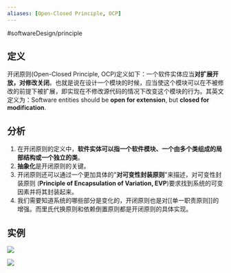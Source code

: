 ```yaml
---
aliases: [Open-Closed Principle, OCP]
---
```

#softwareDesign/principle

## 定义

开闭原则(Open-Closed Principle, OCP)定义如下：一个软件实体应当**对扩展开放，对修改关闭**。也就是说在设计一个模块的时候，应当使这个模块可以在不被修改的前提下被扩展，即实现在不修改源代码的情况下改变这个模块的行为。其英文定义为：Software entities should be **open for extension**, but **closed for modification**.

## 分析

1. 在开闭原则的定义中，**软件实体可以指一个软件模块、一个由多个类组成的局部结构或一个独立的类**。
2. **抽象化**是开闭原则的关键。
3.  开闭原则还可以通过一个更加具体的"**对可变性封装原则**"来描述，对可变性封装原则 (**Principle of Encapsulation of Variation, EVP**)要求找到系统的可变因素并将其封装起来。
4.  我们需要知道系统的哪些部分是变化的，开闭原则也是对[[单一职责原则]]的增强。而里氏代换原则和依赖倒置原则都是开闭原则的具体实现。

## 实例

![](https://spricoder.oss-cn-shanghai.aliyuncs.com/2021-Software-System-Design/img/lec01/6.png)

![](https://spricoder.oss-cn-shanghai.aliyuncs.com/2021-Software-System-Design/img/lec01/7.png)